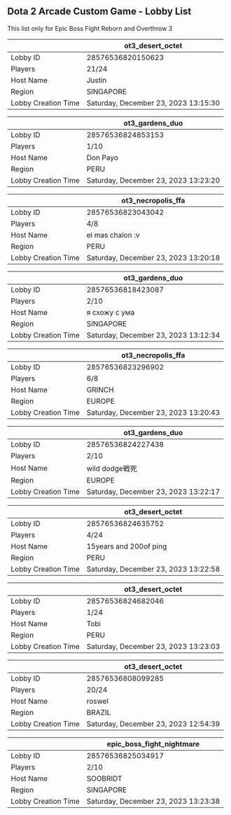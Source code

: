 ## Dota 2 Arcade Custom Game - Lobby List

This list only for Epic Boss Fight Reborn and Overthrow 3

|  | ot3_desert_octet |
| ------ | ------ |
| Lobby ID | 28576536820150623 |
| Players | 21/24 |
| Host Name | Justin |
| Region | SINGAPORE |
| Lobby Creation Time | Saturday, December 23, 2023 13:15:30 |


|  | ot3_gardens_duo |
| ------ | ------ |
| Lobby ID | 28576536824853153 |
| Players | 1/10 |
| Host Name | Don Payo |
| Region | PERU |
| Lobby Creation Time | Saturday, December 23, 2023 13:23:20 |


|  | ot3_necropolis_ffa |
| ------ | ------ |
| Lobby ID | 28576536823043042 |
| Players | 4/8 |
| Host Name | el mas chalon :v |
| Region | PERU |
| Lobby Creation Time | Saturday, December 23, 2023 13:20:18 |


|  | ot3_gardens_duo |
| ------ | ------ |
| Lobby ID | 28576536818423087 |
| Players | 2/10 |
| Host Name | я схожу с ума |
| Region | SINGAPORE |
| Lobby Creation Time | Saturday, December 23, 2023 13:12:34 |


|  | ot3_necropolis_ffa |
| ------ | ------ |
| Lobby ID | 28576536823296902 |
| Players | 6/8 |
| Host Name | GRINCH |
| Region | EUROPE |
| Lobby Creation Time | Saturday, December 23, 2023 13:20:43 |


|  | ot3_gardens_duo |
| ------ | ------ |
| Lobby ID | 28576536824227438 |
| Players | 2/10 |
| Host Name | wild dodge戦死 |
| Region | EUROPE |
| Lobby Creation Time | Saturday, December 23, 2023 13:22:17 |


|  | ot3_desert_octet |
| ------ | ------ |
| Lobby ID | 28576536824635752 |
| Players | 4/24 |
| Host Name | 15years and 200of ping |
| Region | PERU |
| Lobby Creation Time | Saturday, December 23, 2023 13:22:58 |


|  | ot3_desert_octet |
| ------ | ------ |
| Lobby ID | 28576536824682046 |
| Players | 1/24 |
| Host Name | Tobi |
| Region | PERU |
| Lobby Creation Time | Saturday, December 23, 2023 13:23:03 |


|  | ot3_desert_octet |
| ------ | ------ |
| Lobby ID | 28576536808099285 |
| Players | 20/24 |
| Host Name | roswel |
| Region | BRAZIL |
| Lobby Creation Time | Saturday, December 23, 2023 12:54:39 |


|  | epic_boss_fight_nightmare |
| ------ | ------ |
| Lobby ID | 28576536825034917 |
| Players | 2/10 |
| Host Name | SOOBRIDT |
| Region | SINGAPORE |
| Lobby Creation Time | Saturday, December 23, 2023 13:23:38 |


